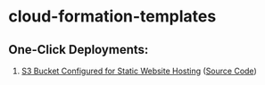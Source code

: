 # cloud-formation-templates

## One-Click Deployments:

1. [S3 Bucket Configured for Static Website Hosting](https://console.aws.amazon.com/cloudformation/home?region=us-east-1#/stacks/new?stackName=staticwebhostbucket&templateURL=https://002-cf-templates.s3.amazonaws.com/public-bucket-web-hosting.yaml) ([Source Code](https://github.com/jamesshapiro/cloud-formation-templates/blob/master/s3-bucket-for-static-website-hosting.yaml))